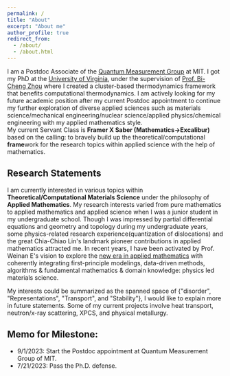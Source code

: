 ```yaml
---
permalink: /
title: "About"
excerpt: "About me"
author_profile: true
redirect_from: 
  - /about/
  - /about.html
---
```


I am a Postdoc Associate of the [Quantum Measurement Group](qm.mit.edu) at MIT. I got my PhD at the [University of Virginia](http://www.virginia.edu/), under the supervision of [Prof. Bi-Cheng Zhou](https://engineering.virginia.edu/zhou-group) where I created a cluster-based thermodynamics framework that benefits computational thermodynamics. I am actively looking for my future academic position after my current Postdoc appointment to continue my further exploration of diverse applied sciences such as materials science/mechanical engineering/nuclear science/applied physics/chemical engineering with my applied mathematics style.  
My current Servant Class is **Framer X Saber (Mathematics->Excalibur)** based on the calling: to bravely build up the theoretical/computational **frame**work for the research topics within applied science with the help of mathematics. 

Research Statements
---
I am currently interested in various topics within **Theoretical/Computational Materials Science** under the philosophy of **Applied Mathematics**. My research interests varied from pure mathematics to applied mathematics and applied science when I was a junior student in my undergraduate school. Though I was impressed by partial differential equations and geometry and topology during my undergraduate years, some physics-related research experience(quantization of dislocations) and the great Chia-Chiao Lin's landmark pioneer contributions in applied mathematics attracted me. In recent years, I have been activated by Prof. Weinan E's vision to explore the [new era in applied mathematics](https://www.ams.org/notices/202104/rnoti-p565.pdf) with coherently integrating first-principle modelings, data-driven methods, algorithms & fundamental mathematics & domain knowledge: physics led materials science. 

My interests could be summarized as the spanned space of {"disorder", "Representations", "Transport", and "Stability"}, I would like to explain more in future statements. Some of my current projects involve heat transport, neutron/x-ray scattering, XPCS, and physical metallurgy.


Memo for Milestone:
---
* 9/1/2023: Start the Postdoc appointment at Quantum Measurement Group of MIT.
* 7/21/2023: Pass the Ph.D. defense.




